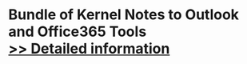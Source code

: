 # Bundle of Kernel Notes to Outlook and Office365 Tools<br />[>> Detailed information](https://secure.element5.com/esales/product.html?productid=300635618&affiliateid=200057808)